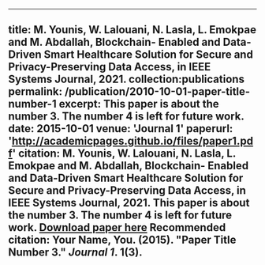 ---
title:   M. Younis, W. Lalouani, N. Lasla, L. Emokpae and M. Abdallah, Blockchain- Enabled and Data-Driven Smart Healthcare Solution for Secure and Privacy-Preserving Data Access, in IEEE Systems Journal, 2021.
collection:publications 
permalink: /publication/2010-10-01-paper-title-number-1 
excerpt: This paper is about the number 3. The number 4 is left for future work.
date: 2015-10-01
venue: 'Journal 1'
paperurl: 'http://academicpages.github.io/files/paper1.pdf' 
citation: M. Younis, W. Lalouani, N. Lasla, L. Emokpae and M. Abdallah, Blockchain- Enabled and Data-Driven Smart Healthcare Solution for Secure and Privacy-Preserving Data Access, in IEEE Systems Journal, 2021.
 This paper is about the number 3. The number 4 is left for future work.
[Download paper here](http://academicpages.github.io/files/paper3.pdf)
Recommended citation: Your Name, You. (2015). "Paper Title Number 3." <i>Journal 1</i>. 1(3).
 ---
